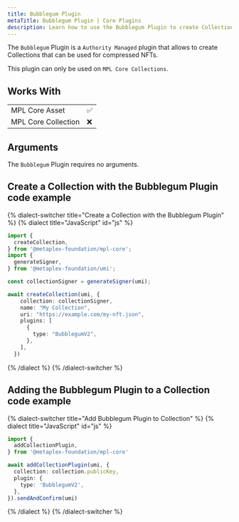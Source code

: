 ```yaml
---
title: Bubblegum Plugin
metaTitle: Bubblegum Plugin | Core Plugins
description: Learn how to use the Bubblegum Plugin to create Collections that can be used for compressed NFTs.
---
```


The `Bubblegum` Plugin is a `Authority Managed` plugin that allows to create Collections that can be used for compressed NFTs.


This plugin can only be used on `MPL Core Collections`.

## Works With

|                     |     |
| ------------------- | --- |
| MPL Core Asset      | ✅  |
| MPL Core Collection | ❌  |

## Arguments

The `Bubblegum` Plugin requires no arguments.

## Create a Collection with the Bubblegum Plugin code example

{% dialect-switcher title="Create a Collection with the Bubblegum Plugin" %}
{% dialect title="JavaScript" id="js" %}

```ts
import {
  createCollection,
} from '@metaplex-foundation/mpl-core';
import {
  generateSigner,
} from '@metaplex-foundation/umi';

const collectionSigner = generateSigner(umi);

await createCollection(umi, {
    collection: collectionSigner,
    name: "My Collection",
    uri: "https://example.com/my-nft.json",
    plugins: [
      {
        type: "BubblegumV2",
      },
    ],
  })
```

{% /dialect %}
{% /dialect-switcher %}


## Adding the Bubblegum Plugin to a Collection code example

{% dialect-switcher title="Add Bubblegum Plugin to Collection" %}
{% dialect title="JavaScript" id="js" %}

```ts
import {
  addCollectionPlugin,
} from '@metaplex-foundation/mpl-core'

await addCollectionPlugin(umi, {
  collection: collection.publicKey,
  plugin: {
    type: 'BubblegumV2',
  },
}).sendAndConfirm(umi)
```

{% /dialect %}
{% /dialect-switcher %}
